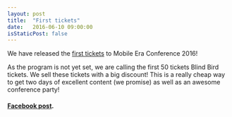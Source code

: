 ```yaml
---
layout: post
title:  "First tickets"
date:   2016-06-10 09:00:00
isStaticPost: false
---
```

We have released the [first tickets](https://mobileera.hoopla.no/sales/3908008463/) to Mobile Era Conference 2016!

As the program is not yet set, we are calling the first 50 tickets Blind Bird tickets. We sell these tickets with a big discount! This is a really cheap way to get two days of excellent content (we promise) as well as an awesome conference party!

#### [Facebook post](https://www.facebook.com/mobileeraconf/posts/506356659553268).

